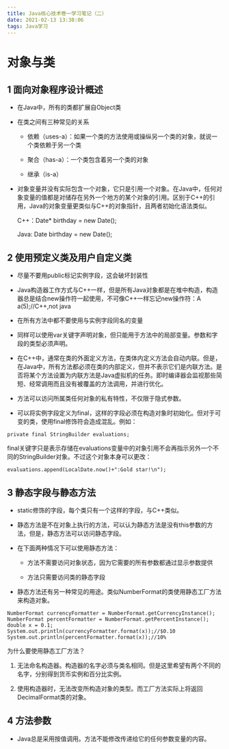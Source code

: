 ```yaml
---
title: Java核心技术卷一学习笔记（二）
date: 2021-02-13 13:38:06
tags: Java学习
---
```


# 对象与类

<!--more-->

## 1 面向对象程序设计概述

- 在Java中，所有的类都扩展自Object类

- 在类之间有三种常见的关系

    - 依赖（uses-a）：如果一个类的方法使用或操纵另一个类的对象，就说一个类依赖于另一个类
    
    - 聚合（has-a）：一个类包含着另一个类的对象

    - 继承（is-a）

- 对象变量并没有实际包含一个对象，它只是引用一个对象。在Java中，任何对象变量的值都是对储存在另外一个地方的某个对象的引用。区别于C++的引用，Java的对象变量更类似与C++的对象指针，且两者初始化语法类似。

    C++：Date* birthday = new Date();

    Java: Date birthday = new Date();

## 2 使用预定义类及用户自定义类

- 尽量不要用public标记实例字段，这会破坏封装性

- Java构造器工作方式与C++一样，但是所有Java对象都是在堆中构造，构造器总是结合new操作符一起使用，不可像C++一样忘记new操作符：A a(5);//C++,not java

- 在所有方法中都不要使用与实例字段同名的变量

- 同样可以使用var关键字声明对象，但只能用于方法中的局部变量。参数和字段的类型必须声明。

- 在C++中，通常在类的外面定义方法，在类体内定义方法会自动内联。但是，在Java中，所有方法都必须在类的内部定义，但并不表示它们是内联方法。是否将某个方法设置为内联方法是Java虚拟机的任务。即时编译器会监视那些简短、经常调用而且没有被覆盖的方法调用，并进行优化。

- 方法可以访问所属类任何对象的私有特性，不仅限于隐式参数。

- 可以将实例字段定义为final，这样的字段必须在构造对象时初始化。但对于可变的类，使用final修饰符会造成混乱。例如：

```
private final StringBuilder evaluations;
```
final关键字只是表示存储在evaluations变量中的对象引用不会再指示另外一个不同的StringBuilder对象。不过这个对象本身可以更改：
```
evaluations.append(LocalDate.now()+":Gold star!\n");
```

## 3 静态字段与静态方法

- static修饰的字段，每个类只有一个这样的字段，与C++类似。

- 静态方法是不在对象上执行的方法，可以认为静态方法是没有this参数的方法，但是，静态方法可以访问静态字段。

- 在下面两种情况下可以使用静态方法：

    - 方法不需要访问对象状态，因为它需要的所有参数都通过显示参数提供

    - 方法只需要访问类的静态字段

- 静态方法还有另一种常见的用途。类似NumberFormat的类使用静态工厂方法来构造对象。

```
NumberFormat currencyFormatter = NumberFormat.getCurrencyInstance();
NumberFormat percentFormatter = NumberFormat.getPercentInstance();
double x = 0.1;
System.out.println(currencyFormatter.format(x));//$0.10
System.out.println(percentFormatter.format(x));//10%
```

为什么要使用静态工厂方法？

1. 无法命名构造器。构造器的名字必须与类名相同。但是这里希望有两个不同的名字，分别得到货币实例和百分比实例。

2. 使用构造器时，无法改变所构造对象的类型。而工厂方法实际上将返回DecimalFormat类的对象。

## 4 方法参数

- Java总是采用按值调用。方法不能修改传递给它的任何参数变量的内容。
